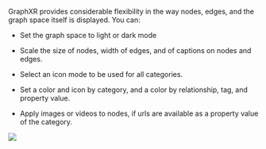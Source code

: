 GraphXR provides considerable flexibility in the way nodes, edges, and the graph space itself is displayed. You can:

*   Set the graph space to light or dark mode
    
*   Scale the size of nodes, width of edges, and of captions on nodes and edges.
    
*   Select an icon mode to be used for all categories.
    
*   Set a color and icon by category, and a color by relationship, tag, and property value.
    
*   Apply images or videos to nodes, if urls are available as a property value of the category.
    

![](https://kineviz.atlassian.net/wiki/download/attachments/1719535916/03_00_01_DisplayLtMode.png?api=v2)